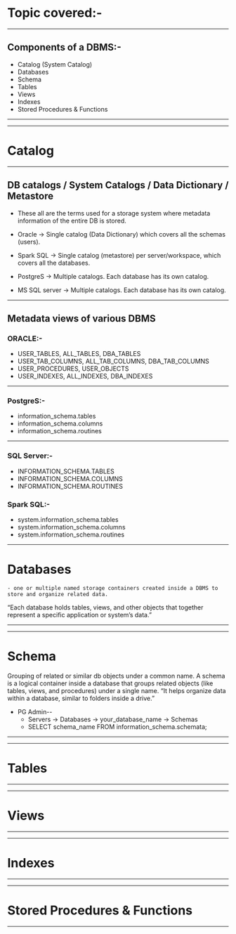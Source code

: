 
# Topic covered:-
-------------------------------------------------------------------------------------------------
## Components of a DBMS:-
- Catalog (System Catalog)
- Databases
- Schema
- Tables 
- Views
- Indexes
- Stored Procedures & Functions
-------------------------------------------------------------------------------------------------

-------------------------------------------------------------------------------------------------
# Catalog
-------------------------------------------------------------------------------------------------
## DB catalogs / System Catalogs / Data Dictionary / Metastore 

* These all are the terms used for a storage system where metadata information of the entire DB is stored. 

- Oracle → Single catalog (Data Dictionary) which covers all the schemas (users). 

- Spark SQL → Single catalog (metastore) per server/workspace, which covers all the databases.

- PostgreS → Multiple catalogs. Each database has its own catalog. 

- MS SQL server → Multiple catalogs. Each database has its own catalog. 

------------------------------------------------------

## Metadata views of various DBMS

### ORACLE:-
- USER_TABLES, ALL_TABLES, DBA_TABLES
- USER_TAB_COLUMNS, ALL_TAB_COLUMNS, DBA_TAB_COLUMNS
- USER_PROCEDURES, USER_OBJECTS
- USER_INDEXES, ALL_INDEXES, DBA_INDEXES
------------------------------------------------------
 
### PostgreS:-
- information_schema.tables
- information_schema.columns
- information_schema.routines
------------------------------------------------------

### SQL Server:-
- INFORMATION_SCHEMA.TABLES
- INFORMATION_SCHEMA.COLUMNS
- INFORMATION_SCHEMA.ROUTINES
 
### Spark SQL:-
- system.information_schema.tables
- system.information_schema.columns
- system.information_schema.routines


-------------------------------------------------------------------------------------------------
# Databases
	- one or multiple named storage containers created inside a DBMS to store and organize related data.
“Each database holds tables, views, and other objects that together represent a specific application or system’s data.”

-------------------------------------------------------------------------------------------------


-------------------------------------------------------------------------------------------------
# Schema
Grouping of related or similar db objects under a common name. 
A schema is a logical container inside a database that groups related objects 
(like tables, views, and procedures) under a single name.
“It helps organize data within a database, similar to folders inside a drive.”

- PG Admin--
	- Servers → Databases → your_database_name → Schemas
	- SELECT schema_name FROM information_schema.schemata;

-------------------------------------------------------------------------------------------------



-------------------------------------------------------------------------------------------------
# Tables
-------------------------------------------------------------------------------------------------



-------------------------------------------------------------------------------------------------
# Views
-------------------------------------------------------------------------------------------------



-------------------------------------------------------------------------------------------------
# Indexes
-------------------------------------------------------------------------------------------------



-------------------------------------------------------------------------------------------------
# Stored Procedures & Functions
-------------------------------------------------------------------------------------------------

